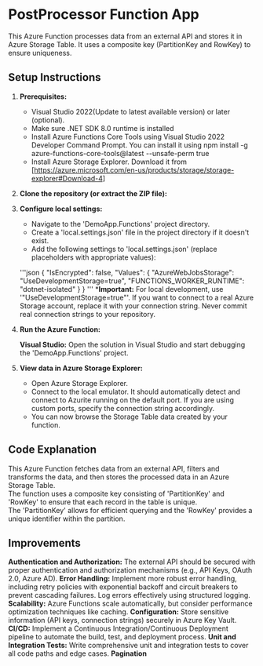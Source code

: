 # PostProcessor Function App

This Azure Function processes data from an external API and stores it in Azure Storage Table.  It uses a composite key (PartitionKey and RowKey) to ensure uniqueness.

## Setup Instructions

1.  **Prerequisites:**
    *   Visual Studio 2022(Update to latest available version) or later (optional). 
    *   Make sure .NET SDK 8.0 runtime is installed
    *   Install Azure Functions Core Tools using Visual Studio 2022 Developer Command Prompt. You can install it using npm install -g azure-functions-core-tools@latest --unsafe-perm true
    *   Install Azure Storage Explorer. Download it from [https://azure.microsoft.com/en-us/products/storage/storage-explorer#Download-4]    
    
2.  **Clone the repository (or extract the ZIP file):**

3.  **Configure local settings:**
    *   Navigate to the 'DemoApp.Functions' project directory.
    *   Create a 'local.settings.json' file in the project directory if it doesn't exist.
    *   Add the following settings to 'local.settings.json' (replace placeholders with appropriate values):

    '''json
    {
    "IsEncrypted": false,
    "Values": {
        "AzureWebJobsStorage": "UseDevelopmentStorage=true",
        "FUNCTIONS_WORKER_RUNTIME": "dotnet-isolated"
        }
    }
    '''
    ***Important:** For local development, use '"UseDevelopmentStorage=true"'.  If you want to connect to a real Azure Storage account, replace it with your connection string.  Never commit real connection strings to your repository.

5.  **Run the Azure Function:**

    **Visual Studio:** Open the solution in Visual Studio and start debugging the 'DemoApp.Functions' project.
6.  **View data in Azure Storage Explorer:**

    *   Open Azure Storage Explorer.
    *   Connect to the local emulator. It should automatically detect and connect to Azurite running on the default port. If you are using custom ports, specify the connection string accordingly.
    *   You can now browse the Storage Table data created by your function.

## Code Explanation

This Azure Function fetches data from an external API, filters and transforms the data, and then stores the processed data in an Azure Storage Table.  
The function uses a composite key consisting of 'PartitionKey' and 'RowKey' to ensure that each record in the table is unique.  
The 'PartitionKey' allows for efficient querying and the 'RowKey' provides a unique identifier within the partition.

## Improvements

**Authentication and Authorization:**  The external API should be secured with proper authentication and authorization mechanisms (e.g., API Keys, OAuth 2.0, Azure AD).
**Error Handling:** Implement more robust error handling, including retry policies with exponential backoff and circuit breakers to prevent cascading failures.  Log errors effectively using structured logging.
**Scalability:** Azure Functions scale automatically, but consider performance optimization techniques like caching.
**Configuration:** Store sensitive information (API keys, connection strings) securely in Azure Key Vault.
**CI/CD:** Implement a Continuous Integration/Continuous Deployment pipeline to automate the build, test, and deployment process.
**Unit and Integration Tests:** Write comprehensive unit and integration tests to cover all code paths and edge cases.
**Pagination**
